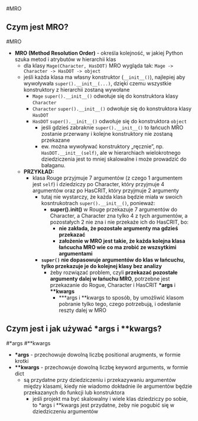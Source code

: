 #MRO
## Czym jest MRO?
#MRO
- **MRO (Method Resolution Order)** - określa kolejność, w jakiej Python szuka metod i atrybutów w hierarchii klas
	- dla klasy `Mage(Character, HasDOT)` MRO wygląda tak: `Mage -> Character -> HasDOT -> object`
	- jeśli każda klasa ma własny konstruktor (`__init__()`), najlepiej aby wywoływała `super().__init__(...)`, dzięki czemu wszystkie konstruktory z hierarchii zostaną wywołane
		- `Mage` `super().__init__()` odwołuje się do konstruktora klasy `Character`
		- `Character` `super().__init__()` odwołuje się do konstruktora klasy `HasDOT`
		- `HasDOT` `super().__init__()` odwołuje się do konstruktora `object`
			- jeśli gdzieś zabraknie `super().__init__()` to łańcuch MRO zostanie przerwany i kolejne konstruktory nie zostaną przekazane
			- ew. można wywoływać konstruktory „ręcznie”, np. `HasDOT.__init__(self)`, ale w hierarchiach wielokrotnego dziedziczenia jest to mniej skalowalne i może prowadzić do bałaganu.
	- **PRZYKŁAD:**
		- klasa Rouge przyjmuje 7 argumentów (z czego 1 argumentem jest `self`) i dziedziczy po Character, który przyjmuje 4 argumentów oraz po HasCRIT, który przyjmuje 2 argumenty
			- tutaj nie wystarczy, że każda klasa będzie miała w swoich kosntrukotrach `super().__init__()`, ponieważ:
				- **super().__init__()** w Rouge przekazuje 7 argumentów do Character, a Character zna tylko 4 z tych argumentów, a pozostałych 2 nie zna i nie przekaże ich do HasCRIT, bo:
					- **nie zakłada, że pozostałe argumenty ma gdzieś przekazać**
					- **założenie w MRO jest takie, że każda kolejna klasa łańcucha MRO wie co ma zrobić ze wszsytkimi argumentami**
			- **`super()` nie dopasowuje argumentów do klas w łańcuchu, tylko przekazuje je do kolejnej klasy bez analizy**
				- żeby rozwiązać problem, czyli  **przekazać pozostałe argumenty dalej w łańuchu MRO**, potrzebne jest przekazanie do Rogue, Character i HasCRIT **\*args** i **\*\*kwargs**
					- **\*args i \*\*kwargs to sposób, by umożliwić klasom pobranie tylko tego, czego potrzebują, i odesłanie reszty dalej w MRO

## Czym jest i jak używać \*args i \*\*kwargs?
#\*args #\*\*kwargs
- **\*args** - przechowuje dowolną liczbę positional arugments, w formie krotki
- **\*\*kwargs** - przechowuje dowolną liczbę keyword arguments, w formie dict
	- są przydatne przy dziedziczeniu i przekazywaniu argumentów między klasami, kiedy nie wiadomo dokładnie ile argumentów będzie przekazanych do funkcji lub konstruktora
		- jeśli projekt ma być skalowalny i wiele klas dziedziczy po sobie, to \*args i \*\*kwargs jest przydatne, żeby nie pogubić się w dziedziczeniu argumentów